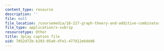```yaml
---
content_type: resource
description: ''
file: null
file_location: /coursemedia/18-217-graph-theory-and-additive-combinatorics-fall-2019/7052d72bb29305a0dfe1477d12e6ddd6_BatYGepHsnc.srt
file_type: application/x-subrip
resourcetype: Other
title: 3play caption file
uid: 7052d72b-b293-05a0-dfe1-477d12e6ddd6
---
```

